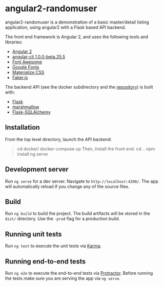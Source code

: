 # angular2-randomuser

angular2-randomuser is a demonstration of a basic master/detail listing application, using angular2 with a Flask based API backend.

The front end framework is Angular 2, and uses the following tools and libraries:
* [Angular 2](https://angular.io/)
* [angular-cli 1.0.0-beta.25.5](https://github.com/angular/angular-cli)
* [Font Awesome](http://fontawesome.io/)
* [Google Fonts](https://fonts.google.com/)
* [Materialize CSS](materializecss.com)
* [Faker.js](https://github.com/marak/Faker.js/)

The backend API (see the docker subdirectory and the [repository](https://github.com/rorski/angular2-randomuser-backend)) is built with:
* [Flask](http://flask.pocoo.org/)
* [marshmallow](https://marshmallow.readthedocs.io/en/latest/)
* [Flask-SQLAlchemy](http://flask-sqlalchemy.pocoo.org/2.1/)

## Installation
From the top level directory, launch the API backend:
> cd docker/
> docker-compose up
Then, install the front end.
> cd ..
> npm install
> ng serve

## Development server
Run `ng serve` for a dev server. Navigate to `http://localhost:4200/`. The app will automatically reload if you change any of the source files.

## Build
Run `ng build` to build the project. The build artifacts will be stored in the `dist/` directory. Use the `-prod` flag for a production build.

## Running unit tests
Run `ng test` to execute the unit tests via [Karma](https://karma-runner.github.io).

## Running end-to-end tests
Run `ng e2e` to execute the end-to-end tests via [Protractor](http://www.protractortest.org/).
Before running the tests make sure you are serving the app via `ng serve`.
